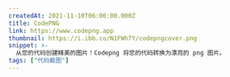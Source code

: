 ```yaml
---
createdAt: 2021-11-10T06:06:00.000Z
title: CodePNG
link: https://www.codepng.app
thumbnail: https://i.ibb.co/N1FWh7Y/codepngcover.png
snippet: >-
  从您的代码创建精美的图片！Codepng 将您的代码转换为漂亮的 png 图片。
tags: ["代码截图"]
---
```

